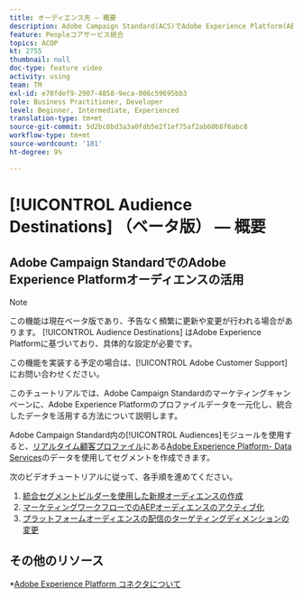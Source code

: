 ```yaml
---
title: オーディエンス先 — 概要
description: Adobe Campaign Standard(ACS)でAdobe Experience Platform(AEP)オーディエンスを活用する方法を学ぶ
feature: Peopleコアサービス統合
topics: ACOP
kt: 2755
thumbnail: null
doc-type: feature video
activity: using
team: TM
exl-id: e70fdef9-2907-4858-9eca-006c59695bb3
role: Business Practitioner, Developer
level: Beginner, Intermediate, Experienced
translation-type: tm+mt
source-git-commit: 5d2bc8bd3a3a0fdb5e2f1ef75af2ab60b8f6abc8
workflow-type: tm+mt
source-wordcount: '181'
ht-degree: 9%

---
```


# [!UICONTROL Audience Destinations] （ベータ版） — 概要

## Adobe Campaign StandardでのAdobe Experience Platformオーディエンスの活用

>[!NOTE]
>
>この機能は現在ベータ版であり、予告なく頻繁に更新や変更が行われる場合があります。 [!UICONTROL Audience Destinations] はAdobe Experience Platformに基づいており、具体的な設定が必要です。
>
>この機能を実装する予定の場合は、[!UICONTROL Adobe Customer Support]にお問い合わせください。


このチュートリアルでは、Adobe Campaign Standardのマーケティングキャンペーンに、Adobe Experience Platformのプロファイルデータを一元化し、統合したデータを活用する方法について説明します。

Adobe Campaign Standard内の[!UICONTROL Audiences]モジュールを使用すると、[リアルタイム顧客プロファイル](https://docs.adobe.com/content/help/en/platform-learn/tutorials/profiles/understanding-the-real-time-customer-profile.html)にある[Adobe Experience Platform- Data Services](https://www.adobe.io/apis/experienceplatform/home/services.html)のデータを使用してセグメントを作成できます。

次のビデオチュートリアルに従って、各手順を進めてください。

1. [統合セグメントビルダーを使用した新規オーディエンスの作成](/help/profiles-and-audiences/audience-destinations/creating-audiences-using-segment-builder.md)
2. [マーケティングワークフローでのAEPオーディエンスのアクティブ化](/help/profiles-and-audiences/audience-destinations/activating-aep-audiences.md)
3. [プラットフォームオーディエンスの配信のターゲティングディメンションの変更](/help/profiles-and-audiences/audience-destinations/changing-targeting-dimension.md)

## その他のリソース

*[Adobe Experience Platform コネクタについて](/help/administrating/adobe-experience-platform-data-connector/understanding-the-adobe-experience-platform-data-connector.md)
